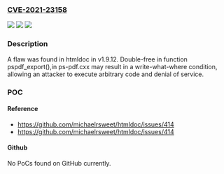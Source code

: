 ### [CVE-2021-23158](https://cve.mitre.org/cgi-bin/cvename.cgi?name=CVE-2021-23158)
![](https://img.shields.io/static/v1?label=Product&message=htmldoc&color=blue)
![](https://img.shields.io/static/v1?label=Version&message=%3D%20Affects%20%20v1.9.12%20and%20before.%20&color=brighgreen)
![](https://img.shields.io/static/v1?label=Vulnerability&message=CWE-415%20(Double%20Free)&color=brighgreen)

### Description

A flaw was found in htmldoc in v1.9.12. Double-free in function pspdf_export(),in ps-pdf.cxx may result in a write-what-where condition, allowing an attacker to execute arbitrary code and denial of service.

### POC

#### Reference
- https://github.com/michaelrsweet/htmldoc/issues/414
- https://github.com/michaelrsweet/htmldoc/issues/414

#### Github
No PoCs found on GitHub currently.

